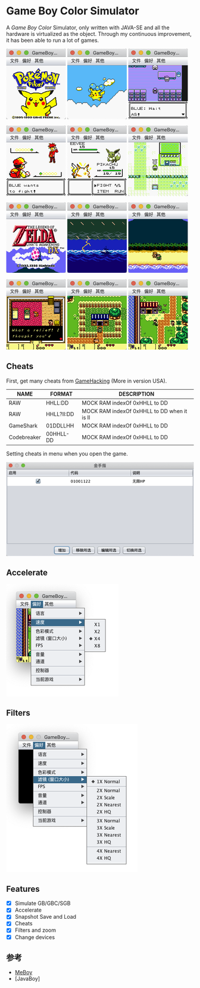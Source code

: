Game Boy Color Simulator
=========
A *Game Boy Color* Simulator, only written with JAVA-SE and all the hardware is virtualized as the object. Through my continuous improvement, it has been able to run a lot of games.

![image](images/11.png)
![image](images/12.png)
![image](images/13.png)

![image](images/14.png)
![image](images/15.png)
![image](images/16.png)


![image](images/21.png)
![image](images/22.png)
![image](images/23.png)

![image](images/24.png)
![image](images/25.png)
![image](images/26.png)



Cheats
-----

First, get many cheats from [GameHacking](https://gamehacking.org/?sys=gb) (More in version USA).

| NAME | FORMAT | DESCRIPTION |
| ---- | ---- | ---- |
| RAW | HHLL:DD | MOCK RAM indexOf 0xHHLL to DD |
| RAW | HHLL?II:DD | MOCK RAM indexOf 0xHHLL to DD when it is II |
| GameShark | 01DDLLHH | MOCK RAM indexOf 0xHHLL to DD |
| Codebreaker | 00HHLL-DD | MOCK RAM indexOf 0xHHLL to DD |

Setting cheats in menu when you open the game.

![image](images/o3.png)

Accelerate
----
![image](images/o1.png)

Filters
----
![image](images/o2.png)

Features
----
- [x] Simulate GB/GBC/SGB
- [x] Accelerate
- [x] Snapshot Save and Load
- [x] Cheats
- [x] Filters and zoom
- [x] Change devices

参考
----
- [MeBoy](http://www.arktos.se/meboy/)
- [JavaBoy]
